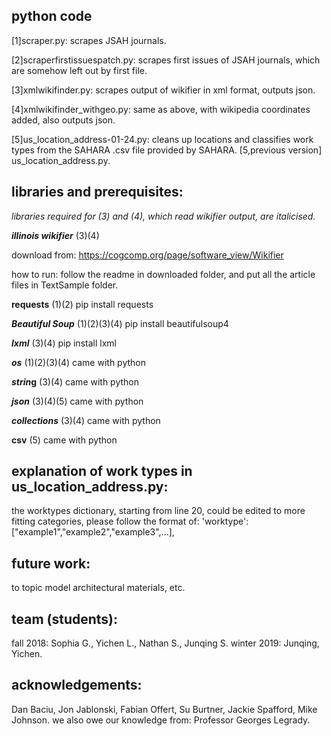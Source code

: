 ## python code
[1]scraper.py: scrapes JSAH journals.

[2]scraperfirstissuespatch.py: scrapes first issues of JSAH journals, which are somehow left out by first file.

[3]xmlwikifinder.py: scrapes output of wikifier in xml format, outputs json.

[4]xmlwikifinder_withgeo.py: same as above, with wikipedia coordinates added, also outputs json.

[5]us_location_address-01-24.py: cleans up locations and classifies work types from the SAHARA .csv file provided by SAHARA.
[5,previous version] us_location_address.py.

## libraries and prerequisites:
*libraries required for (3) and (4), which read wikifier output, are italicised.*

__*illinois wikifier*__ (3)(4)

download from: https://cogcomp.org/page/software_view/Wikifier

how to run: follow the readme in downloaded folder, and put all the article files in TextSample folder.

__requests__ (1)(2)
pip install requests

__*Beautiful Soup*__ (1)(2)(3)(4)
pip install beautifulsoup4

__*lxml*__ (3)(4)
pip install lxml

__*os*__ (1)(2)(3)(4)
came with python

__*strin*g__ (3)(4)
came with python

__*json*__ (3)(4)(5)
came with python

__*collections*__ (3)(4)
came with python

__csv__ (5)
came with python

## explanation of work types in us_location_address.py:

the worktypes dictionary, starting from line 20, could be edited to more fitting categories, please follow the format of:
'worktype':["example1","example2","example3",...],

## future work:
to topic model architectural materials, etc.

## team (students):
fall 2018: Sophia G., Yichen L., Nathan S., Junqing S.
winter 2019: Junqing, Yichen.

## acknowledgements:
Dan Baciu, Jon Jablonski, Fabian Offert, Su Burtner, Jackie Spafford, Mike Johnson.
we also owe our knowledge from: Professor Georges Legrady.
